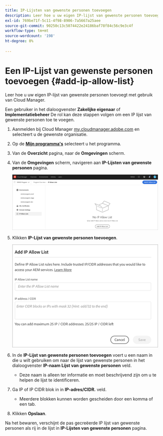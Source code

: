 ```yaml
---
title: IP-Lijsten van gewenste personen toevoegen
description: Leer hoe u uw eigen IP-lijst van gewenste personen toevoegt met gebruik van Cloud Manager.
exl-id: 769be71f-5c11-4f98-8906-7a5667a25aee
source-git-commit: 90250c13c5074422e24186baf78f84c56c9e3c4f
workflow-type: tm+mt
source-wordcount: '198'
ht-degree: 0%

---
```



# Een IP-Lijst van gewenste personen toevoegen {#add-ip-allow-list}

Leer hoe u uw eigen IP-lijst van gewenste personen toevoegt met gebruik van Cloud Manager.

Een gebruiker in het dialoogvenster **Zakelijke eigenaar** of **Implementatiebeheer** De rol kan deze stappen volgen om een IP lijst van gewenste personen toe te voegen.

1. Aanmelden bij Cloud Manager [my.cloudmanager.adobe.com](https://my.cloudmanager.adobe.com/) en selecteert u de gewenste organisatie.

1. Op de **[Mijn programma&#39;s](/help/implementing/cloud-manager/getting-access-to-aem-in-cloud/editing-programs.md#my-programs)** selecteert u het programma.

1. Van de **Overzicht** pagina, naar de **Omgevingen** scherm.

1. Van de **Omgevingen** scherm, navigeren aan **IP-Lijsten van gewenste personen** pagina.

   ![IP-lijsten van gewenste personen, optie in het zijpaneel](/help/implementing/cloud-manager/assets/ip-allow-list/ip-allow-list-create.png)

1. Klikken **IP-Lijst van gewenste personen toevoegen**.

   ![Het dialoogvenster IP-Lijst van gewenste personen toevoegen](/help/implementing/cloud-manager/assets/ip-allow-list/ip-allow-list-create02.png)

1. In de **IP-Lijst van gewenste personen toevoegen** voert u een naam in die u wilt gebruiken om naar de lijst van gewenste personen in het dialoogvenster **IP-naam Lijst van gewenste personen** veld.

   * Deze naam is alleen ter informatie en moet beschrijvend zijn om u te helpen de lijst te identificeren.

1. Ga IP of IP CIDR blok in in **IP-adres/CIDR.** veld.

   * Meerdere blokken kunnen worden gescheiden door een komma of een tab.

1. Klikken **Opslaan**.

Na het bewaren, verschijnt de pas gecreëerde IP lijst van gewenste personen als rij in de lijst in **IP-Lijsten van gewenste personen** pagina.
